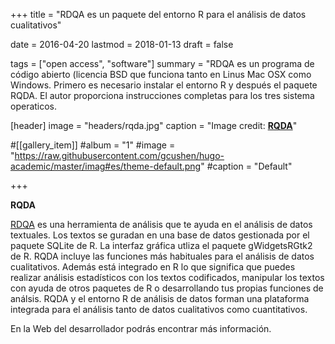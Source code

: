 +++
title = "RDQA es un paquete del entorno R para el análisis de datos cualitativos"

date = 2016-04-20
lastmod = 2018-01-13
draft = false

tags = ["open access", "software"]
summary = "RDQA es un programa de código abierto (licencia BSD que funciona tanto en Linus Mac OSX como Windows. Primero es necesario instalar el entorno R y después el paquete RQDA. El autor proporciona instrucciones completas para los tres sistema operaticos.

[header]
image = "headers/rqda.jpg"
caption = "Image credit: [**RQDA**](http://rqda.r-forge.r-project.org/)"

#[[gallery_item]]
#album = "1"
#image = "https://raw.githubusercontent.com/gcushen/hugo-academic/master/imag#es/theme-default.png"
#caption = "Default"

+++

**RQDA** 

[RDQA](http://rqda.r-forge.r-project.org/) es una herramienta de análisis que te ayuda en el análisis de datos textuales. Los textos se guradan en una base de datos gestionada por el paquete SQLite de R.  La interfaz gráfica utliza  el paquete  gWidgetsRGtk2 de R. RQDA incluye las funciones más habituales para el análisis de datos cualitativos. Además está integrado en R lo que significa que puedes realizar análisis estadísticos con los textos codificados, manipular los textos con ayuda de otros paquetes de R o desarrollando tus propias funciones de análsis. RQDA y el entorno R de análisis de datos forman una plataforma integrada para el análisis tanto de datos cualitativos como cuantitativos. 

En la Web del desarrollador podrás encontrar más información.

